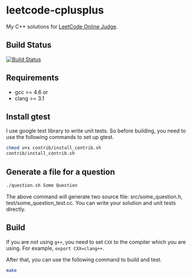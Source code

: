 leetcode-cplusplus
==================

My C++ solutions for [LeetCode Online Judge](http://oj.leetcode.com/).

## Build Status
[![Build Status](https://travis-ci.org/windie/leetcode.png?branch=master)](https://travis-ci.org/windie/leetcode)

## Requirements
* gcc >= 4.6
or
* clang >= 3.1

## Install gtest
I use google test library to write unit tests. So before building, you need to use the following commands to set up gtest.

```bash
chmod u+x contrib/install_contrib.sh
contrib/install_contrib.sh
```
## Generate a file for a question

```bash
./question.sh Some Question
```

The above command will generate two source file: src/some_question.h, test/some_question_test.cc. You can write your solution and unit tests directly.

## Build

If you are not using `g++`, you need to set `CXX` to the compiler which you are using. For example, `export CXX=clang++`.

After that, you can use the following command to build and test.
```bash
make
```

